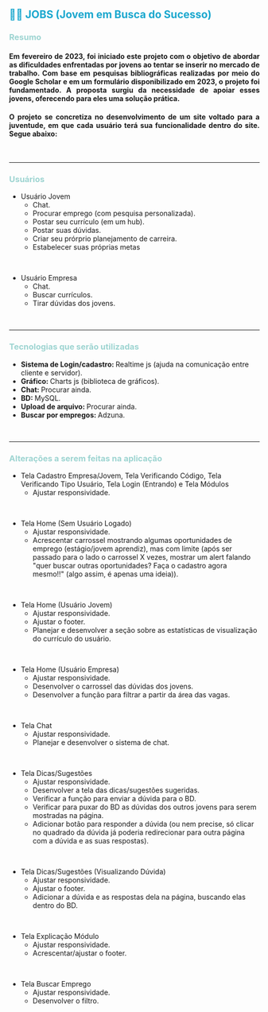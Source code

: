 <h2 style="color: #19a7ce;">
  👷🏼 JOBS (Jovem em Busca do Sucesso)
</h2>

<h3 style="color: #9DD4D1;">
  Resumo
</h3>

<h4 style="text-align: justify">
  Em fevereiro de 2023, foi iniciado este projeto com o objetivo de abordar as dificuldades enfrentadas por jovens ao tentar se inserir no mercado de trabalho. Com base em pesquisas bibliográficas realizadas por meio do Google Scholar e em um formulário disponibilizado em 2023, o projeto foi fundamentado. A proposta surgiu da necessidade de apoiar esses jovens, oferecendo para eles uma solução prática.
</h4>

<h4 style="text-align: justify">
  O projeto se concretiza no desenvolvimento de um site voltado para a juventude, em que cada usuário terá sua funcionalidade dentro do site. Segue abaixo:
</h4>

<br>

<hr>

<h3 style="color: #9DD4D1;">
  Usuários
</h3>

- Usuário Jovem
  - Chat.
  - Procurar emprego (com pesquisa personalizada).
  - Postar seu currículo (em um hub).
  - Postar suas dúvidas.
  - Criar seu prórprio planejamento de carreira.
  - Estabelecer suas próprias metas

<br>

- Usuário Empresa
  - Chat.
  - Buscar currículos.
  - Tirar dúvidas dos jovens.

<br>

<hr>

<h3 style="color: #9DD4D1;">
  Tecnologias que serão utilizadas
</h3>

- <b> Sistema de Login/cadastro: </b> Realtime js (ajuda na comunicação entre cliente e servidor).
- <b> Gráfico: </b> Charts js (biblioteca de gráficos).
- <b> Chat: </b> Procurar ainda.
- <b> BD: </b> MySQL.
- <b> Upload de arquivo: </b> Procurar ainda.
- <b> Buscar por empregos: </b> Adzuna.

<br>

<hr>

<h3 style="color: #9DD4D1;">
  Alterações a serem feitas na aplicação
</h3>

- Tela Cadastro Empresa/Jovem, Tela Verificando Código, Tela Verificando Tipo Usuário, Tela Login (Entrando) e Tela Módulos
  - Ajustar responsividade.

<br>

- Tela Home (Sem Usuário Logado)
  - Ajustar responsividade.
  - Acrescentar carrossel mostrando algumas oportunidades de emprego (estágio/jovem aprendiz), mas com limite (após ser passado para o lado o carrossel X vezes, mostrar um alert falando "quer buscar outras oportunidades? Faça o cadastro agora mesmo!!" (algo assim, é apenas uma ideia)).

<br>

- Tela Home (Usuário Jovem)
  - Ajustar responsividade.
  - Ajustar o footer.
  - Planejar e desenvolver a seção sobre as estatísticas de visualização do currículo do usuário.

<br>

- Tela Home (Usuário Empresa)
  - Ajustar responsividade.
  - Desenvolver o carrossel das dúvidas dos jovens.
  - Desenvolver a função para filtrar a partir da área das vagas.

<br>

- Tela Chat
  - Ajustar responsividade.
  - Planejar e desenvolver o sistema de chat.

<br>

- Tela Dicas/Sugestões
  - Ajustar responsividade.
  - Desenvolver a tela das dicas/sugestões sugeridas.
  - Verificar a função para enviar a dúvida para o BD.
  - Verificar para puxar do BD as dúvidas dos outros jovens para serem mostradas na página.
  - Adicionar botão para responder a dúvida (ou nem precise, só clicar no quadrado da dúvida já poderia redirecionar para outra página com a dúvida e as suas respostas).

<br>

- Tela Dicas/Sugestões (Visualizando Dúvida)
  - Ajustar responsividade.
  - Ajustar o footer.
  - Adicionar a dúvida e as respostas dela na página, buscando elas dentro do BD.

<br>

- Tela Explicação Módulo
  - Ajustar responsividade.
  - Acrescentar/ajustar o footer.

<br>

- Tela Buscar Emprego
  - Ajustar responsividade.
  - Desenvolver o filtro.